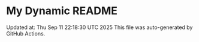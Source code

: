 # My Dynamic README
Updated at: Thu Sep 11 22:18:30 UTC 2025
This file was auto-generated by GitHub Actions.
